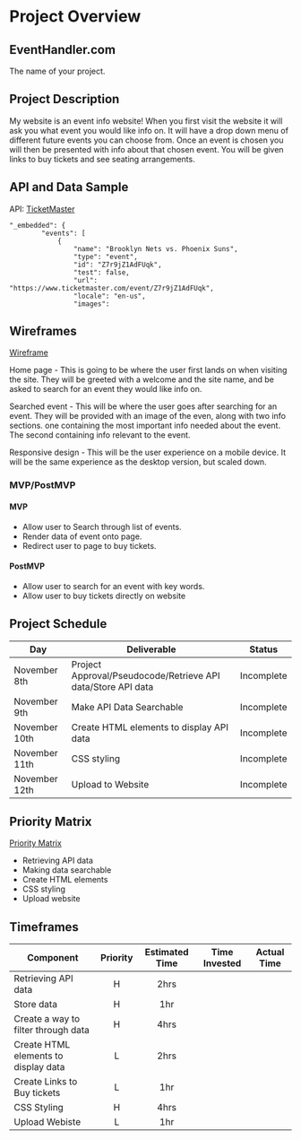 # Project Overview

## EventHandler.com

The name of your project.

## Project Description

My website is an event info website! When you first visit the website it will ask you what event you would like info on. It will have a drop down menu of different future events you can choose from. Once an event is chosen you will then be presented with info about that chosen event. You will be given links to buy tickets and see seating arrangements.

## API and Data Sample
API: [TicketMaster](https://developer.ticketmaster.com/products-and-docs/apis/getting-started/)
```
"_embedded": {
        "events": [
            {
                "name": "Brooklyn Nets vs. Phoenix Suns",
                "type": "event",
                "id": "Z7r9jZ1AdFUqk",
                "test": false,
                "url": "https://www.ticketmaster.com/event/Z7r9jZ1AdFUqk",
                "locale": "en-us",
                "images":
```

## Wireframes

[Wireframe](https://www.figma.com/file/GjWOFTXepABfJfX5qQsTEP/Untitled?node-id=2%3A2)

Home page - This is going to be where the user first lands on when visiting the site. They will be greeted with a welcome and the site name, and be asked to search for an event they would like info on.

Searched event - This will be where the user goes after searching for an event. They will be provided with an image of the even, along with two info sections. one containing the most important info needed about the event. The second containing info relevant to the event. 

Responsive design - This will be the user experience on a mobile device. It will be the same experience as the desktop version, but scaled down.

### MVP/PostMVP
  
#### MVP 

- Allow user to Search through list of events.
- Render data of event onto page.
- Redirect user to page to buy tickets.

#### PostMVP  

- Allow user to search for an event with key words.
- Allow user to buy tickets directly on website

## Project Schedule

|  Day | Deliverable | Status
|---|---| ---|
|November 8th| Project Approval/Pseudocode/Retrieve API data/Store API data| Incomplete
|November 9th| Make API Data Searchable | Incomplete
|November 10th| Create HTML elements to display API data| Incomplete
|November 11th| CSS styling | Incomplete
|November 12th| Upload to Website | Incomplete

## Priority Matrix
[Priority Matrix](https://www.figma.com/file/ENHLcmb2GooOCdSY4qIKl5/Untitled?node-id=0%3A1)

- Retrieving API data
- Making data searchable
- Create HTML elements 
- CSS styling
- Upload website

## Timeframes

| Component | Priority | Estimated Time | Time Invested | Actual Time |
| --- | :---: |  :---: | :---: | :---: |
| Retrieving API data | H | 2hrs|  |  |
| Store data | H | 1hr|  |  |
| Create a way to filter through data | H | 4hrs|  |  |
| Create HTML elements to display data | L | 2hrs
| Create Links to Buy tickets | L | 1hr
| CSS Styling | H | 4hrs
| Upload Webiste | L | 1hr